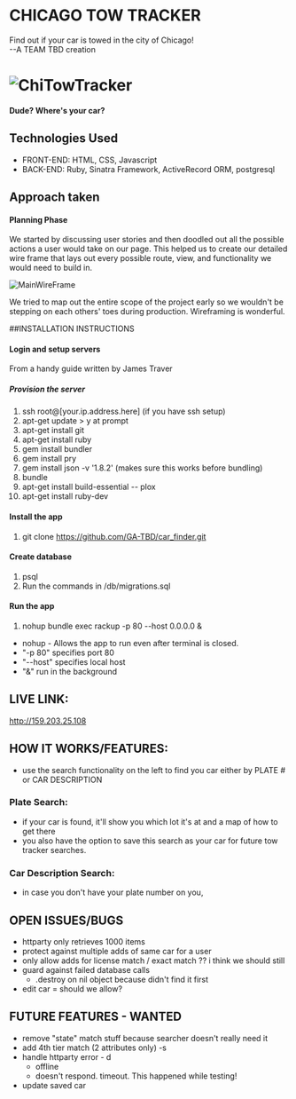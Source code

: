 # CHICAGO TOW TRACKER
Find out if your car is towed in the city of Chicago!  
--A TEAM TBD creation

![ChiTowTracker](http://i.imgur.com/h1jIKsJ.gif)
=======
#### Dude? Where's your car?

## Technologies Used
* FRONT-END: HTML, CSS, Javascript
* BACK-END: Ruby, Sinatra Framework, ActiveRecord ORM, postgresql

## Approach taken

#### Planning Phase
We started by discussing user stories and then doodled out all the possible actions a user would take on our page.
This helped us to create our detailed wire frame that lays out every possible route, view, and functionality we would need to build in.

![MainWireFrame](https://dl.dropboxusercontent.com/u/102602916/Wireframing/FULLMAP.jpg)

We tried to map out the entire scope of the project early so we wouldn't be stepping on each others' toes during production. Wireframing is wonderful.


##INSTALLATION INSTRUCTIONS
#### Login and setup servers
From a handy guide written by James Traver
##### Provision the server
1. ssh root@[your.ip.address.here] (if you have ssh setup)
2. apt-get update > y at prompt
3. apt-get install git
4. apt-get install ruby
5. gem install bundler
6. gem install pry
7. gem install json -v '1.8.2' (makes sure this works before bundling)
8. bundle
10. apt-get install build-essential -- plox
11. apt-get install ruby-dev
#### Install the app
1. git clone https://github.com/GA-TBD/car_finder.git

#### Create database
1. psql
2. Run the commands in /db/migrations.sql

#### Run the app
1. nohup bundle exec rackup -p 80 --host 0.0.0.0 &
  * nohup - Allows the app to run even after terminal is closed.
  * "-p 80"  specifies port 80
  * "--host" specifies local host
  * "&" run in the background


## LIVE LINK:
http://159.203.25.108

## HOW IT WORKS/FEATURES:
* use the search functionality on the left to find you car either by PLATE # or CAR DESCRIPTION

### Plate Search:
  - if your car is found, it'll show you which lot it's at and a map of how to get there
  - you also have the option to save this search as your car for future tow tracker searches.

### Car Description Search:
  - in case you don't have your plate number on you,

## OPEN ISSUES/BUGS
* httparty only retrieves 1000 items
* protect against multiple adds of same car for a user
* only allow adds for license match / exact match ??  i think we should still
* guard against failed database calls
  * .destroy on nil object because didn't find it first
* edit car = should we allow?


## FUTURE FEATURES - WANTED
* remove "state" match stuff because searcher doesn't really need it
* add 4th tier match (2 attributes only) -s
* handle httparty error - d
  * offline
  * doesn't respond.  timeout. This happened while testing!
* update saved car
